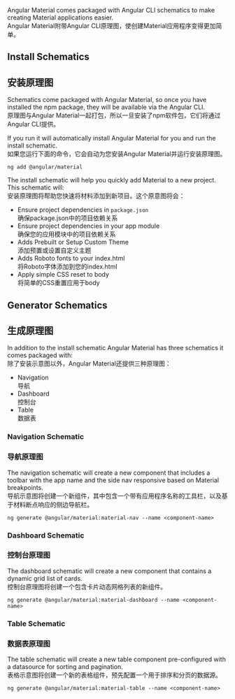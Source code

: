 Angular Material comes packaged with Angular CLI schematics to make
creating Material applications easier.  
Angular Material附带Angular CLI原理图，使创建Material应用程序变得更加简单。

## Install Schematics
## 安装原理图
Schematics come packaged with Angular Material, so once you have
installed the npm package, they will be available via the Angular CLI.  
原理图与Angular Material一起打包，所以一旦安装了npm软件包，它们将通过Angular CLI提供。

If you run it will automatically install Angular Material for you
and run the install schematic.  
如果您运行下面的命令，它会自动为您安装Angular Material并运行安装原理图。

```
ng add @angular/material
```

The install schematic will help you quickly add Material to a new project. 
This schematic will:  
安装原理图将帮助您快速将材料添加到新项目。这个原意图将会：

- Ensure project dependencies in `package.json`  
  确保package.json中的项目依赖关系
- Ensure project dependencies in your app module  
  确保您的应用模块中的项目依赖关系
- Adds Prebuilt or Setup Custom Theme  
  添加预置或设置自定义主题
- Adds Roboto fonts to your index.html  
  将Roboto字体添加到您的index.html
- Apply simple CSS reset to body  
  将简单的CSS重置应用于body


## Generator Schematics
## 生成原理图
In addition to the install schematic Angular Material has three schematics it comes packaged with:  
除了安装示意图以外，Angular Material还提供三种原理图：

- Navigation  
  导航
- Dashboard  
  控制台
- Table  
  数据表

### Navigation Schematic
### 导航原理图
The navigation schematic will create a new component that includes
a toolbar with the app name and the side nav responsive based on Material
breakpoints.  
导航示意图将创建一个新组件，其中包含一个带有应用程序名称的工具栏，以及基于材料断点响应的侧边导航栏。

```
ng generate @angular/material:material-nav --name <component-name>
```

### Dashboard Schematic
### 控制台原理图
The dashboard schematic will create a new component that contains
a dynamic grid list of cards.  
控制台原理图将创建一个包含卡片动态网格列表的新组件。

```
ng generate @angular/material:material-dashboard --name <component-name>
```

### Table Schematic
### 数据表原理图
The table schematic will create a new table component pre-configured
with a datasource for sorting and pagination.  
表格示意图将创建一个新的表格组件，预先配置一个用于排序和分页的数据源。

```
ng generate @angular/material:material-table --name <component-name>
```
